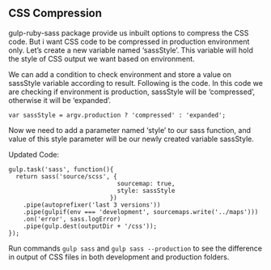 ## CSS Compression

gulp-ruby-sass package provide us inbuilt options to compress the CSS code. But i want CSS code to be compressed in production environment only. 
Let’s create a new variable named ‘sassStyle’. This variable will hold the style of CSS output we want based on environment. 

We can add a condition to check environment and store a value on sassStyle variable according to result. Following is the code. In this code we are checking if environment is production, sassStyle will be ‘compressed’, otherwise it will be ‘expanded’.

```var sassStyle = argv.production ? 'compressed' : 'expanded';```

Now we need to add a parameter named ‘style’ to our sass function, and value of this style parameter will be our newly created variable sassStyle.

Updated Code:

```
gulp.task('sass', function(){
  return sass('source/scss', {
                              sourcemap: true,
                              style: sassStyle
                            })
    .pipe(autoprefixer('last 3 versions'))
    .pipe(gulpif(env === 'development', sourcemaps.write('../maps')))
    .on('error', sass.logError)
    .pipe(gulp.dest(outputDir + '/css'));
});
```

Run commands ```gulp sass``` and ```gulp sass --production``` to see the difference in output of CSS files in both development and production folders. 


